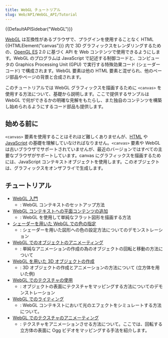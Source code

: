 ```yaml
---
title: WebGL チュートリアル
slug: Web/API/WebGL_API/Tutorial
---
```


{{DefaultAPISidebar("WebGL")}}

[WebGL](http://www.khronos.org/webgl/) は互換性があるブラウザで、プラグインを使用することなく HTML {{HTMLElement("canvas")}} 内で 3D グラフィックスをレンダリングするための、[OpenGL ES](http://www.khronos.org/opengles/) 2.0 に基づく API を Web コンテンツで使用できるようにします。WebGL のプログラムは JavaScript で記述する制御コードと、コンピュータの Graphics Processing Unit (GPU) で実行する特殊効果コード (シェーダーコード) で構成されます。WebGL 要素は他の HTML 要素と混ぜられ、他のページ部品やページの背景と合成されます。

このチュートリアルでは WebGL グラフィックスを描画するために `<canvas>` を使用する方法について、基礎から説明します。ここで提供するサンプルは WebGL で何ができるかの明確な見解をもたらし、また独自のコンテンツを構築し始められるようにするコード部品も提供します。

## 始める前に

`<canvas>` 要素を使用することはそれほど難しくありませんが、[HTML](/ja/docs/Web/HTML) や [JavaScript](/ja/docs/Web/JavaScript) の基礎を理解していなければなりません。`<canvas>` 要素や WebGL は古いブラウザでサポートされていませんが、最近のバージョンではすべての主要なブラウザがサポートしています。canvas にグラフィックスを描画するためには、JavaScript コンテキストオブジェクトを使用します。このオブジェクトは、グラフィックスをオンザフライで生成します。

## チュートリアル

- [WebGL 入門](/ja/docs/Web/API/WebGL_API/Tutorial/Getting_started_with_WebGL)
  - : WebGL コンテキストのセットアップ方法
- [WebGL コンテキストへの平面コンテンツの追加](/ja/docs/Web/API/WebGL_API/Tutorial/Adding_2D_content_to_a_WebGL_context)
  - : WebGL を使用して単純なフラット図形を描画する方法
- [シェーダーを用いた WebGL での色の指定](/ja/docs/Web/API/WebGL_API/Tutorial/Using_shaders_to_apply_color_in_WebGL)
  - : シェーダーを用いた図形への色の設定方法についてのデモンストレーション
- [WebGL でのオブジェクトのアニメーティング](/ja/docs/Web/API/WebGL_API/Tutorial/Animating_objects_with_WebGL)
  - : 単純なアニメーションの作成の為のオブジェクトの回転と移動の方法について
- [WebGL を用いた 3D オブジェクトの作成](/ja/docs/Web/API/WebGL_API/Tutorial/Creating_3D_objects_using_WebGL)
  - : 3D オブジェクトの作成とアニメーションの方法について (立方体を用いた例)
- [WebGL でのテクスチャの使用](/ja/docs/Web/API/WebGL_API/Tutorial/Using_textures_in_WebGL)
  - : オブジェクトの表面にテクスチャをマッピングする方法についてのデモンストレーション
- [WebGL でのライティング](/ja/docs/Web/API/WebGL_API/Tutorial/Lighting_in_WebGL)
  - : WebGL コンテキストにおいて光のエフェクトをシミュレートする方法について。
- [WebGL でのテクスチャのアニメーティング](/ja/docs/Web/API/WebGL_API/Tutorial/Animating_textures_in_WebGL)
  - : テクスチャをアニメーションさせる方法について。ここでは、回転する立方体の表面に Ogg ビデオをマッピングする手法を紹介します。
